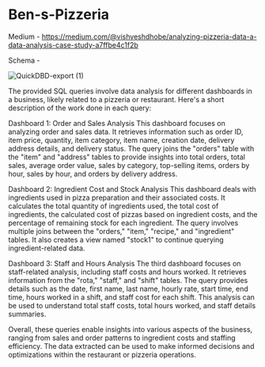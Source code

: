 # Ben-s-Pizzeria

Medium - https://medium.com/@vishveshdhobe/analyzing-pizzeria-data-a-data-analysis-case-study-a7ffbe4c1f2b

Schema -

![QuickDBD-export (1)](https://github.com/VishveshDhobe/Ben-s-Pizzeria/assets/49454317/6f935d18-1407-4329-bd68-bfaf4743a20a)

The provided SQL queries involve data analysis for different dashboards in a business, likely related to a pizzeria or restaurant. Here's a short description of the work done in each query:

Dashboard 1: Order and Sales Analysis This dashboard focuses on analyzing order and sales data. It retrieves information such as order ID, item price, quantity, item category, item name, creation date, delivery address details, and delivery status. The query joins the "orders" table with the "item" and "address" tables to provide insights into total orders, total sales, average order value, sales by category, top-selling items, orders by hour, sales by hour, and orders by delivery address.

Dashboard 2: Ingredient Cost and Stock Analysis This dashboard deals with ingredients used in pizza preparation and their associated costs. It calculates the total quantity of ingredients used, the total cost of ingredients, the calculated cost of pizzas based on ingredient costs, and the percentage of remaining stock for each ingredient. The query involves multiple joins between the "orders," "item," "recipe," and "ingredient" tables. It also creates a view named "stock1" to continue querying ingredient-related data.

Dashboard 3: Staff and Hours Analysis The third dashboard focuses on staff-related analysis, including staff costs and hours worked. It retrieves information from the "rota," "staff," and "shift" tables. The query provides details such as the date, first name, last name, hourly rate, start time, end time, hours worked in a shift, and staff cost for each shift. This analysis can be used to understand total staff costs, total hours worked, and staff details summaries.

Overall, these queries enable insights into various aspects of the business, ranging from sales and order patterns to ingredient costs and staffing efficiency. The data extracted can be used to make informed decisions and optimizations within the restaurant or pizzeria operations.
